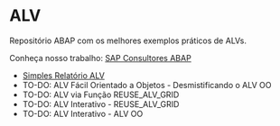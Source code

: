 # ALV
Repositório ABAP com os melhores exemplos práticos de ALVs.

Conheça nosso trabalho: [SAP Consultores ABAP](http://www.sapconsultores.com.br/tecnico/abap)

* [Simples Relatório ALV](http://www.sapconsultores.com.br/tecnico/abap/alv/simples-relatorio-alv-em-apenas-6-passos/)
* TO-DO: ALV Fácil Orientado a Objetos - Desmistificando o ALV OO
* TO-DO: ALV via Função REUSE_ALV_GRID
* TO-DO: ALV Interativo - REUSE_ALV_GRID
* TO-DO: ALV Interativo - ALV OO
